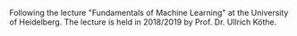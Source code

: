 Following the lecture "Fundamentals of Machine Learning" at the University of Heidelberg.
The lecture is held in 2018/2019 by Prof. Dr. Ullrich Köthe.